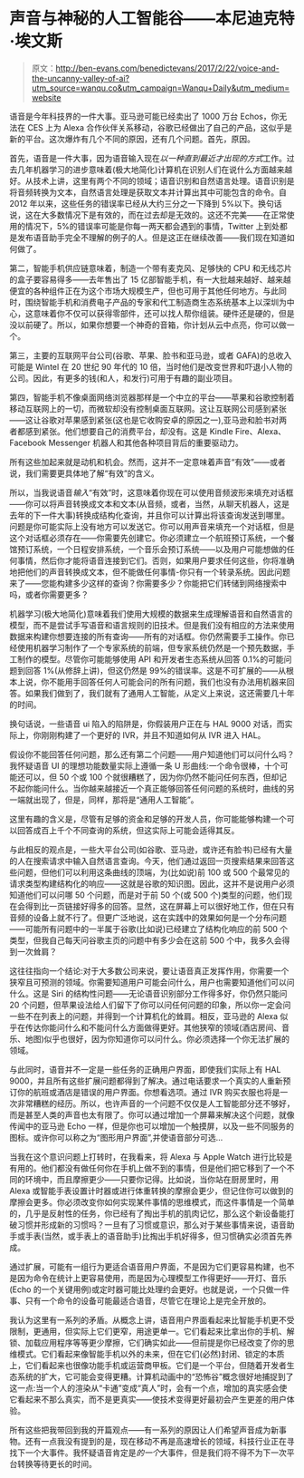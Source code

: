 # 声音与神秘的人工智能谷——本尼迪克特·埃文斯

> 原文：<http://ben-evans.com/benedictevans/2017/2/22/voice-and-the-uncanny-valley-of-ai?utm_source=wanqu.co&utm_campaign=Wanqu+Daily&utm_medium=website>

语音是今年科技界的一件大事。亚马逊可能已经卖出了 1000 万台 Echos，你无法在 CES 上为 Alexa 合作伙伴关系移动，谷歌已经做出了自己的产品，这似乎是新的平台。这次爆炸有几个不同的原因，还有几个问题。首先，原因。

首先，语音是一件大事，因为语音输入现在*以一种直到最近才出现的方式*工作。过去几年机器学习的进步意味着(极大地简化)计算机在识别人们在说什么方面越来越好。从技术上讲，这里有两个不同的领域；语音识别和自然语言处理。语音识别是将音频转换为文本，自然语言处理是获取文本并计算出其中可能包含的命令。自 2012 年以来，这些任务的错误率已经从大约三分之一下降到 5%以下。换句话说，这在大多数情况下是有效的，而在过去却是无效的。这还不完美——在正常使用的情况下，5%的错误率可能是你每一两天都会遇到的事情，Twitter 上到处都是发布语音助手完全不理解的例子的人。但是这正在继续改善——我们现在知道如何做了。

第二，智能手机供应链意味着，制造一个带有麦克风、足够快的 CPU 和无线芯片的盒子要容易得多——去年售出了 15 亿部智能手机，有一大批越来越好、越来越便宜的各种组件正在为这个市场大规模生产，但也可用于其他任何地方。与此同时，围绕智能手机和消费电子产品的专家和代工制造商生态系统基本上以深圳为中心，这意味着你不仅可以获得零部件，还可以找人帮你组装。硬件还是硬的，但是没以前硬了。所以，如果你想要一个神奇的音箱，你计划从云中点亮，你可以做一个。

第三，主要的互联网平台公司(谷歌、苹果、脸书和亚马逊，或者 GAFA)的总收入可能是 Wintel 在 20 世纪 90 年代的 10 倍，当时他们是改变世界和吓退小人物的公司。因此，有更多的钱(和人，和发行)可用于有趣的副业项目。

第四，智能手机不像桌面网络浏览器那样是一个中立的平台——苹果和谷歌控制着移动互联网上的一切，而微软却没有控制桌面互联网。这让互联网公司感到紧张——这让谷歌对苹果感到紧张(这也是它收购安卓的原因之一),亚马逊和脸书对两者都感到紧张。他们想要自己的消费平台，却没有。这是 Kindle Fire、Alexa、Facebook Messenger 机器人和其他各种项目背后的重要驱动力。

所有这些加起来就是动机和机会。然而，这并不一定意味着声音“有效”——或者说，我们需要更具体地了解“有效”的含义。

所以，当我说语音*输入*“有效”时，这意味着你现在可以使用音频波形来填充对话框——你可以将声音转换成文本和文本(从音频，或者，当然，从聊天机器人，这是去年的下一件大事)转换成结构化查询，并且你可以计算出将该查询发送到哪里。问题是你可能实际上没有地方可以发送它。你可以用声音来填充一个对话框，但是这个对话框必须存在——你需要先创建它。你必须建立一个航班预订系统，一个餐馆预订系统，一个日程安排系统，一个音乐会预订系统——以及用户可能想做的任何事情，然后你才能将语音连接到它们。否则，如果用户要求任何这些，你将准确地把他们的声音转换成文本，但不能做任何事情-你只有一个转录系统。因此问题来了——您能构建多少这样的查询？你需要多少？你能把它们转储到网络搜索中吗，或者你需要更多？

机器学习(极大地简化)意味着我们使用大规模的数据来生成理解语音和自然语言的模型，而不是尝试手写语音和语言规则的旧技术。但是我们没有相应的方法来使用数据来构建你想要连接的所有查询——所有的对话框。你仍然需要手工操作。你已经使用机器学习制作了一个专家系统的前端，但专家系统仍然是一个预先数据，手工制作的模型。尽管你可能能够使用 API 和开发者生态系统从回答 0.1%的可能问题到回答 1%(从修辞上讲)，但这仍然是 99%的错误率。这是不可扩展的——从根本上说，你不能用手回答任何人可能会问的所有问题，我们也没有办法用机器来回答。如果我们做到了，我们就有了通用人工智能，从定义上来说，这还需要几十年的时间。

换句话说，一些语音 ui 陷入的陷阱是，你假装用户正在与 HAL 9000 对话，而实际上，你刚刚构建了一个更好的 IVR，并且不知道如何从 IVR 进入 HAL。

假设你不能回答任何问题，那么还有第二个问题——用户知道他们可以问什么吗？我怀疑语音 UI 的理想功能数量实际上遵循一条 U 形曲线:一个命令很棒，十个可能还可以，但 50 个或 100 个就很糟糕了，因为你仍然不能问任何东西，但却记不起你能问什么。当你越来越接近一个真正能够回答任何问题的系统时，曲线的另一端就出现了，但是，同样，那将是“通用人工智能”。

这里有趣的含义是，尽管有足够的资金和足够的开发人员，你可能能够构建一个可以回答成百上千个不同查询的系统，但这实际上可能会适得其反。

与此相反的观点是，一些大平台公司(如谷歌、亚马逊，或许还有脸书)已经有大量的人在搜索请求中输入自然语言查询。今天，他们通过返回一页搜索结果来回答这些问题，但他们可以利用这条曲线的顶端，为(比如说)前 100 或 500 个最常见的请求类型构建结构化的响应——这就是谷歌的知识图。因此，这并不是说用户必须知道他们可以问哪 50 个问题，而是对于前 50 个(或 500 个)类型的问题，他们现在会得到比一页链接好得多的回答。显然，这在屏幕上可以很好地工作，但在只有音频的设备上就不行了。但更广泛地说，这在实践中的效果如何是一个分布问题——可能所有问题中的一半属于谷歌(比如说)已经建立了结构化响应的前 500 个类型，但我自己每天问谷歌主页的问题中有多少会在这前 500 个中，我多久会得到一次耸肩？

这往往指向一个结论:对于大多数公司来说，要让语音真正发挥作用，你需要一个狭窄且可预测的领域。你需要知道用户可能会问什么，用户也需要知道他们可以问什么。这是 Siri 的结构性问题——无论语音识别部分工作得多好，你仍然只能问 20 个问题，但苹果设法给人们留下了你可以问任何问题的印象，所以你一定会问一些不在列表上的问题，并得到一个计算机化的耸肩。相反，亚马逊的 Alexa 似乎在传达你能问什么和不能问什么方面做得更好。其他狭窄的领域(酒店房间、音乐、地图)似乎也很好，因为你知道你可以问什么。你必须选择一个你无法扩展的领域。

与此同时，语音并不一定是一些任务的正确用户界面，即使我们实际上有 HAL 9000，并且所有这些扩展问题都得到了解决。通过电话要求一个真实的人重新预订你的航班或酒店是错误的用户界面。你想看选项。通过 IVR 购买衣服也将是一次非常糟糕的经历。所以，也许声音的一个问题不仅仅是人工智能部分还不够好，而是甚至人类的声音也太有限了。你可以通过增加一个屏幕来解决这个问题，就像传闻中的亚马逊 Echo 一样，但是你也可以增加一个触摸屏，以及一些不同服务的图标。或许你可以称之为“图形用户界面”,并使语音部分可选...

当我在这个意识问题上打转时，在我看来，将 Alexa 与 Apple Watch 进行比较是有用的。他们都没有做任何你在手机上做不到的事情，但是他们把它移到了一个不同的环境中，而且摩擦更少——只要你记得。比如说，当你站在厨房里时，用 Alexa 或智能手表设置计时器或进行体重转换的摩擦会更少，但记住你可以做到的摩擦会更多。你必须改变你如何实现某件事情的思维模式，而这件事情是一个简单的，几乎是反射性的任务，你已经有了掏出手机的肌肉记忆，那么这个新设备能打破习惯并形成新的习惯吗？一旦有了习惯或意识，那么对于某些事情来说，语音助手或手表(当然，或手表上的语音助手)比掏出手机好得多，但习惯确实必须首先养成。

通过扩展，可能有一组行为更适合语音用户界面，不是因为它们更容易构建，也不是因为命令在统计上更容易使用，而是因为心理模型工作得更好——开灯、音乐(Echo 的一个关键用例)或定时器可能比处理约会更好。也就是说，一个只做一件事、只有一个命令的设备可能最适合语音，尽管它在理论上是完全开放的。

我认为这里有一系列的矛盾。从概念上讲，语音用户界面看起来比智能手机更不受限制，更通用，但实际上它们更窄，用途更单一。它们看起来比拿出你的手机、解锁、加载应用程序等等更少摩擦，它们确实如此——但前提是你已经改变了你的思维模式。它们看起来像智能手机以外的未来，但在它们(必然)封闭、锁定的本质上，它们看起来也很像功能手机或运营商甲板。它们是一个平台，但随着开发者生态系统的扩大，它可能会变得更糟。计算机动画中的“恐怖谷”概念很好地捕捉到了这一点:当一个人的渲染从“卡通”变成“真人”时，会有一个点，增加的真实感会使它看起来不那么真实，而不是更真实——使技术变得更好最初会产生更差的用户体验。

所有这些把我带回到我的开篇观点——有一系列的原因让人们希望声音成为新事物。还有一点我没有提到的是，现在移动不再是高速增长的领域，科技行业正在寻找下一个大事件。我怀疑语音肯定是*的一个*大事件，但是我们将不得不为下一次平台转换等待更长的时间。